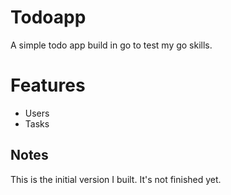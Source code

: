 # Todoapp

A simple todo app build in go to test my go skills.

# Features

- Users
- Tasks

## Notes

This is the initial version I built. It's not finished yet.
